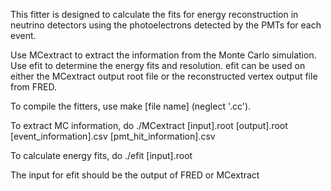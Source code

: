 This fitter is designed to calculate the fits for energy reconstruction in neutrino detectors using the photoelectrons detected by the PMTs for each event.

Use MCextract to extract the information from the Monte Carlo simulation. Use efit to determine the energy fits and resolution. efit can be used on either the MCextract output root file or the reconstructed vertex output file from FRED.

To compile the fitters, use make [file name] (neglect '.cc').

To extract MC information, do ./MCextract [input].root [output].root [event\_information].csv [pmt\_hit\_information].csv

To calculate energy fits, do ./efit [input].root

The input for efit should be the output of FRED or MCextract
